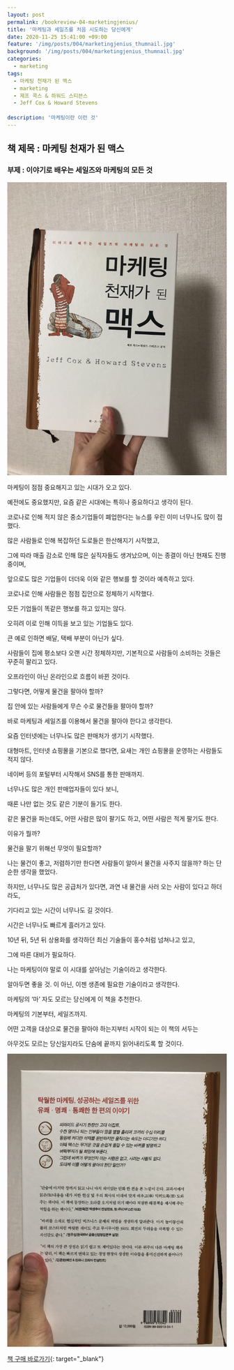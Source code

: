 ```yaml
---
layout: post
permalink: /bookreview-04-marketingjenius/
title: '마케팅과 세일즈를 처음 시도하는 당신에게'
date: 2020-11-25 15:41:00 +09:00
feature: '/img/posts/004/marketingjenius_thumnail.jpg'
background: '/img/posts/004/marketingjenius_thumnail.jpg'
categories:
  - marketing
tags:
  - 마케팅 천재가 된 맥스
  - marketing
  - 제프 콕스 & 하워드 스티븐스
  - Jeff Cox & Howard Stevens

description: '마케팅이란 이런 것'
---
```

## 책 제목 : 마케팅 천재가 된 맥스

### 부제 : 이야기로 배우는 세일즈와 마케팅의 모든 것

![마케팅 천재가 된 맥스](/img/posts/004/marketingjenius1.jpg)

마케팅이 점점 중요해지고 있는 시대가 오고 있다.

예전에도 중요했지만, 요즘 같은 시대에는 특히나 중요하다고 생각이 된다.

코로나로 인해 적지 않은 중소기업들이 폐업한다는 뉴스를 우린 이미 너무나도 많이 접했다.

많은 사람들로 인해 복잡하던 도로들은 한산해지기 시작했고,

그에 따라 매출 감소로 인해 많은 실직자들도 생겨났으며, 이는 종결이 아닌 현재도 진행 중이며,

앞으로도 많은 기업들이 더더욱 이와 같은 행보를 할 것이라 예측하고 있다.

코로나로 인해 사람들은 점점 집안으로 정체하기 시작했다.



모든 기업들이 똑같은 행보를 하고 있지는 않다.

오히려 이로 인해 이득을 보고 있는 기업들도 있다.

큰 예로 인하면 배달, 택배 부분이 아닌가 싶다.



사람들이 집에 평소보다 오랜 시간 정체하지만, 기본적으로 사람들이 소비하는 것들은 꾸준히 팔리고 있다.

오프라인이 아닌 온라인으로 흐름이 바뀐 것이다.

그렇다면, 어떻게 물건을 팔아야 할까?

집 안에 있는 사람들에게 무슨 수로 물건들을 팔아야 할까?



바로 마케팅과 세일즈를 이용해서 물건을 팔아야 한다고 생각한다.

요즘 인터넷에는 너무나도 많은 판매처가 생기기 시작했다.

대형마트, 인터넷 쇼핑몰을 기본으로 했다면, 요새는 개인 쇼핑몰을 운영하는 사람들도 적지 않다.

네이버 등의 포털부터 시작해서 SNS를 통한 판매까지.

너무나도 많은 개인 판매업자들이 있다 보니,

때론 나만 없는 것도 같은 기분이 들기도 한다.

같은 물건을 파는데도, 어떤 사람은 많이 팔기도 하고, 어떤 사람은 적게 팔기도 한다.

이유가 뭘까?

물건을 팔기 위해선 무엇이 필요할까?

나는 물건이 좋고, 저렴하기만 한다면 사람들이 알아서 물건을 사주지 않을까? 하는 단순한 생각을 했었다.

하지만, 너무나도 많은 공급처가 있다면, 과연 내 물건을 사러 오는 사람이 있다고 하더라도,

기다리고 있는 시간이 너무나도 길 것이다.



시간은 너무나도 빠르게 흘러가고 있다.

10년 뒤, 5년 뒤 상용화를 생각하던 최신 기술들이 홍수처럼 넘쳐나고 있고,

그에 따른 대비가 필요하다.

나는 마케팅이야 말로 이 시대를 살아남는 기술이라고 생각한다.

알아두면 좋을 것. 이 아닌, 이젠 생존에 필요한 기술이라고 생각한다.



마케팅의 ‘마’ 자도 모르는 당신에게 이 책을 추천한다.

마케팅의 기본부터, 세일즈까지.

어떤 고객을 대상으로 물건을 팔아야 하는지부터 시작이 되는 이 책의 서두는

아무것도 모르는 당신일지라도 단숨에 끝까지 읽어내리도록 할 것이다.

![마케팅 천재가 된 맥스](/img/posts/004/marketingjenius2.jpg)

[책 구매 바로가기](https://book.naver.com/bookdb/book_detail.nhn?bid=14196293){: target="_blank"}
